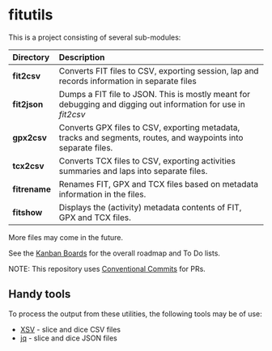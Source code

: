 # fitutils

This is a project consisting of several sub-modules:

|Directory|Description|
|:--------|:----------|
**fit2csv**|Converts FIT files to CSV, exporting session, lap and records information in separate files
**fit2json**|Dumps a FIT file to JSON. This is mostly meant for debugging and digging out information for use in *fit2csv*
**gpx2csv**|Converts GPX files to CSV, exporting metadata, tracks and segments, routes, and waypoints into separate files.
**tcx2csv**|Converts TCX files to CSV, exporting activities summaries and laps into separate files.
**fitrename**|Renames FIT, GPX and TCX files based on metadata information in the files.
**fitshow**|Displays the (activity) metadata contents of FIT, GPX and TCX files.

More files may come in the future.

See the [Kanban Boards](https://github.com/evensolberg/fit2csv/projects) for the overall roadmap and To Do lists.

NOTE: This repository uses [Conventional Commits](https://www.conventionalcommits.org/en/v1.0.0/) for PRs.

## Handy tools

To process the output from these utilities, the following tools may be of use:

- [XSV](https://github.com/BurntSushi/xsv) - slice and dice CSV files
- [jq](https://stedolan.github.io/jq/) - slice and dice JSON files
